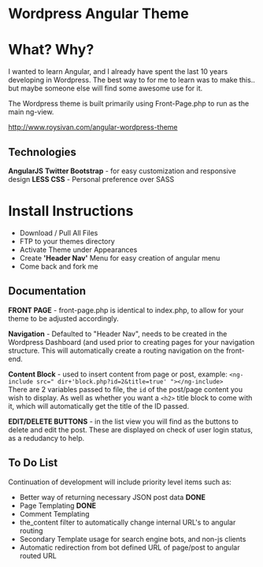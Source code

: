 Wordpress Angular Theme
=======================

What? Why?
==========
I wanted to learn Angular, and I already have spent the last 10 years developing in Wordpress. The best way to for me to learn was to make this.. but maybe someone else will find some awesome use for it.

The Wordpress theme is built primarily using Front-Page.php to run as the main ng-view.

http://www.roysivan.com/angular-wordpress-theme

Technologies
------------
**AngularJS**
**Twitter Bootstrap** - for easy customization and responsive design
**LESS CSS** - Personal preference over SASS


Install Instructions
=====================
+ Download / Pull All Files
+ FTP to your themes directory
+ Activate Theme under Appearances
+ Create **'Header Nav'** Menu for easy creation of angular menu
+ Come back and fork me


Documentation
--------------
**FRONT PAGE** - front-page.php is identical to index.php, to allow for your theme to be adjusted accordingly. 

**Navigation** - Defaulted to "Header Nav", needs to be created in the Wordpress Dashboard (and used prior to creating pages for your navigation structure. This will automatically create a routing navigation on the front-end. 

**Content Block** - used to insert content from page or post, 
	example: `<ng-include src=" dir+'block.php?id=2&title=true' "></ng-include>`  
There are 2 variables passed to file, the `id` of the post/page content you wish to display. 
As well as whether you want a `<h2>` title block to come with it, which will automatically get the title of the ID passed.

**EDIT/DELETE BUTTONS** - in the list view you will find as the buttons to delete and edit the post. These are displayed on check of user login status, as a redudancy to help.


To Do List
-------------
Continuation of development will include priority level items such as:
+ Better way of returning necessary JSON post data **DONE**
+ Page Templating **DONE**
+ Comment Templating
+ the_content filter to automatically change internal URL's to angular routing
+ Secondary Template usage for search engine bots, and non-js clients
+ Automatic redirection from bot defined URL of page/post to angular routed URL

